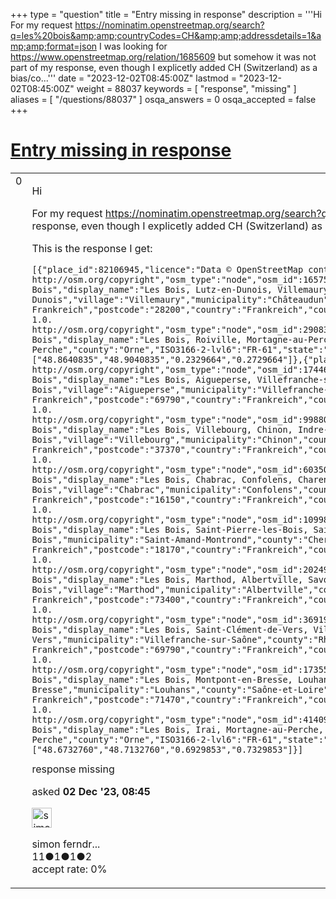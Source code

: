 +++
type = "question"
title = "Entry missing in response"
description = '''Hi For my request https://nominatim.openstreetmap.org/search?q=les%20bois&amp;amp;countryCodes=CH&amp;amp;addressdetails=1&amp;amp;format=json I was looking for https://www.openstreetmap.org/relation/1685609 but somehow it was not part of my response, even though I explicetly added CH (Switzerland) as a bias/co...'''
date = "2023-12-02T08:45:00Z"
lastmod = "2023-12-02T08:45:00Z"
weight = 88037
keywords = [ "response", "missing" ]
aliases = [ "/questions/88037" ]
osqa_answers = 0
osqa_accepted = false
+++

<div class="headNormal">

# [Entry missing in response](/questions/88037/entry-missing-in-response)

</div>

<div id="main-body">

<div id="askform">

<table id="question-table" style="width:100%;">
<colgroup>
<col style="width: 50%" />
<col style="width: 50%" />
</colgroup>
<tbody>
<tr>
<td style="width: 30px; vertical-align: top"><div class="vote-buttons">
<span id="post-88037-upvote" class="ajax-command post-vote up" rel="nofollow" title="I like this post (click again to cancel)"> </span>
<div id="post-88037-score" class="post-score" title="current number of votes">
0
</div>
<span id="post-88037-downvote" class="ajax-command post-vote down" rel="nofollow" title="I dont like this post (click again to cancel)"> </span> <span id="favorite-mark" class="ajax-command favorite-mark" rel="nofollow" title="mark/unmark this question as favorite (click again to cancel)"> </span>
<div id="favorite-count" class="favorite-count">
&#10;</div>
</div></td>
<td><div id="item-right">
<div class="question-body">
<p>Hi</p>
<p>For my request <a href="https://nominatim.openstreetmap.org/search?q=les%20bois&amp;countryCodes=CH&amp;addressdetails=1&amp;format=json">https://nominatim.openstreetmap.org/search?q=les%20bois&amp;countryCodes=CH&amp;addressdetails=1&amp;format=json</a> I was looking for <a href="https://www.openstreetmap.org/relation/1685609">https://www.openstreetmap.org/relation/1685609</a> but somehow it was not part of my response, even though I explicetly added CH (Switzerland) as a bias/countryCode.</p>
<p>This is the response I get:</p>
<pre><code>[{&quot;place_id&quot;:82106945,&quot;licence&quot;:&quot;Data © OpenStreetMap contributors, ODbL 1.0. http://osm.org/copyright&quot;,&quot;osm_type&quot;:&quot;node&quot;,&quot;osm_id&quot;:1657553795,&quot;lat&quot;:&quot;48.0342786&quot;,&quot;lon&quot;:&quot;1.4148116&quot;,&quot;class&quot;:&quot;place&quot;,&quot;type&quot;:&quot;hamlet&quot;,&quot;place_rank&quot;:20,&quot;importance&quot;:0.25000999999999995,&quot;addresstype&quot;:&quot;hamlet&quot;,&quot;name&quot;:&quot;Les Bois&quot;,&quot;display_name&quot;:&quot;Les Bois, Lutz-en-Dunois, Villemaury, Châteaudun, Eure-et-Loir, Zentrum-Loiretal, Metropolitanes Frankreich, 28200, Frankreich&quot;,&quot;address&quot;:{&quot;hamlet&quot;:&quot;Les Bois&quot;,&quot;city_district&quot;:&quot;Lutz-en-Dunois&quot;,&quot;village&quot;:&quot;Villemaury&quot;,&quot;municipality&quot;:&quot;Châteaudun&quot;,&quot;county&quot;:&quot;Eure-et-Loir&quot;,&quot;ISO3166-2-lvl6&quot;:&quot;FR-28&quot;,&quot;state&quot;:&quot;Zentrum-Loiretal&quot;,&quot;ISO3166-2-lvl4&quot;:&quot;FR-CVL&quot;,&quot;region&quot;:&quot;Metropolitanes Frankreich&quot;,&quot;postcode&quot;:&quot;28200&quot;,&quot;country&quot;:&quot;Frankreich&quot;,&quot;country_code&quot;:&quot;fr&quot;},&quot;boundingbox&quot;:[&quot;48.0142786&quot;,&quot;48.0542786&quot;,&quot;1.3948116&quot;,&quot;1.4348116&quot;]},{&quot;place_id&quot;:81810265,&quot;licence&quot;:&quot;Data © OpenStreetMap contributors, ODbL 1.0. http://osm.org/copyright&quot;,&quot;osm_type&quot;:&quot;node&quot;,&quot;osm_id&quot;:2908329506,&quot;lat&quot;:&quot;48.8840835&quot;,&quot;lon&quot;:&quot;0.2529664&quot;,&quot;class&quot;:&quot;place&quot;,&quot;type&quot;:&quot;hamlet&quot;,&quot;place_rank&quot;:20,&quot;importance&quot;:0.25000999999999995,&quot;addresstype&quot;:&quot;hamlet&quot;,&quot;name&quot;:&quot;Les Bois&quot;,&quot;display_name&quot;:&quot;Les Bois, Roiville, Mortagne-au-Perche, Orne, Normandie, Metropolitanes Frankreich, 61120, Frankreich&quot;,&quot;address&quot;:{&quot;hamlet&quot;:&quot;Les Bois&quot;,&quot;village&quot;:&quot;Roiville&quot;,&quot;municipality&quot;:&quot;Mortagne-au-Perche&quot;,&quot;county&quot;:&quot;Orne&quot;,&quot;ISO3166-2-lvl6&quot;:&quot;FR-61&quot;,&quot;state&quot;:&quot;Normandie&quot;,&quot;ISO3166-2-lvl4&quot;:&quot;FR-NOR&quot;,&quot;region&quot;:&quot;Metropolitanes Frankreich&quot;,&quot;postcode&quot;:&quot;61120&quot;,&quot;country&quot;:&quot;Frankreich&quot;,&quot;country_code&quot;:&quot;fr&quot;},&quot;boundingbox&quot;:[&quot;48.8640835&quot;,&quot;48.9040835&quot;,&quot;0.2329664&quot;,&quot;0.2729664&quot;]},{&quot;place_id&quot;:77042803,&quot;licence&quot;:&quot;Data © OpenStreetMap contributors, ODbL 1.0. http://osm.org/copyright&quot;,&quot;osm_type&quot;:&quot;node&quot;,&quot;osm_id&quot;:1744647108,&quot;lat&quot;:&quot;46.2983804&quot;,&quot;lon&quot;:&quot;4.4313065&quot;,&quot;class&quot;:&quot;place&quot;,&quot;type&quot;:&quot;hamlet&quot;,&quot;place_rank&quot;:20,&quot;importance&quot;:0.25000999999999995,&quot;addresstype&quot;:&quot;hamlet&quot;,&quot;name&quot;:&quot;Les Bois&quot;,&quot;display_name&quot;:&quot;Les Bois, Aigueperse, Villefranche-sur-Saône, Rhône, Auvergne-Rhone-Alpen, Metropolitanes Frankreich, 69790, Frankreich&quot;,&quot;address&quot;:{&quot;hamlet&quot;:&quot;Les Bois&quot;,&quot;village&quot;:&quot;Aigueperse&quot;,&quot;municipality&quot;:&quot;Villefranche-sur-Saône&quot;,&quot;county&quot;:&quot;Rhône&quot;,&quot;ISO3166-2-lvl6&quot;:&quot;FR-69&quot;,&quot;state_district&quot;:&quot;Rhône&quot;,&quot;state&quot;:&quot;Auvergne-Rhone-Alpen&quot;,&quot;ISO3166-2-lvl4&quot;:&quot;FR-ARA&quot;,&quot;region&quot;:&quot;Metropolitanes Frankreich&quot;,&quot;postcode&quot;:&quot;69790&quot;,&quot;country&quot;:&quot;Frankreich&quot;,&quot;country_code&quot;:&quot;fr&quot;},&quot;boundingbox&quot;:[&quot;46.2783804&quot;,&quot;46.3183804&quot;,&quot;4.4113065&quot;,&quot;4.4513065&quot;]},{&quot;place_id&quot;:81403827,&quot;licence&quot;:&quot;Data © OpenStreetMap contributors, ODbL 1.0. http://osm.org/copyright&quot;,&quot;osm_type&quot;:&quot;node&quot;,&quot;osm_id&quot;:9988030471,&quot;lat&quot;:&quot;47.6383037&quot;,&quot;lon&quot;:&quot;0.5090336&quot;,&quot;class&quot;:&quot;place&quot;,&quot;type&quot;:&quot;hamlet&quot;,&quot;place_rank&quot;:20,&quot;importance&quot;:0.25000999999999995,&quot;addresstype&quot;:&quot;hamlet&quot;,&quot;name&quot;:&quot;Les Bois&quot;,&quot;display_name&quot;:&quot;Les Bois, Villebourg, Chinon, Indre-et-Loire, Zentrum-Loiretal, Metropolitanes Frankreich, 37370, Frankreich&quot;,&quot;address&quot;:{&quot;hamlet&quot;:&quot;Les Bois&quot;,&quot;village&quot;:&quot;Villebourg&quot;,&quot;municipality&quot;:&quot;Chinon&quot;,&quot;county&quot;:&quot;Indre-et-Loire&quot;,&quot;ISO3166-2-lvl6&quot;:&quot;FR-37&quot;,&quot;state&quot;:&quot;Zentrum-Loiretal&quot;,&quot;ISO3166-2-lvl4&quot;:&quot;FR-CVL&quot;,&quot;region&quot;:&quot;Metropolitanes Frankreich&quot;,&quot;postcode&quot;:&quot;37370&quot;,&quot;country&quot;:&quot;Frankreich&quot;,&quot;country_code&quot;:&quot;fr&quot;},&quot;boundingbox&quot;:[&quot;47.6183037&quot;,&quot;47.6583037&quot;,&quot;0.4890336&quot;,&quot;0.5290336&quot;]},{&quot;place_id&quot;:73779207,&quot;licence&quot;:&quot;Data © OpenStreetMap contributors, ODbL 1.0. http://osm.org/copyright&quot;,&quot;osm_type&quot;:&quot;node&quot;,&quot;osm_id&quot;:6035027785,&quot;lat&quot;:&quot;45.9419634&quot;,&quot;lon&quot;:&quot;0.7744818&quot;,&quot;class&quot;:&quot;place&quot;,&quot;type&quot;:&quot;hamlet&quot;,&quot;place_rank&quot;:20,&quot;importance&quot;:0.25000999999999995,&quot;addresstype&quot;:&quot;hamlet&quot;,&quot;name&quot;:&quot;Les Bois&quot;,&quot;display_name&quot;:&quot;Les Bois, Chabrac, Confolens, Charente, Neu-Aquitanien, Metropolitanes Frankreich, 16150, Frankreich&quot;,&quot;address&quot;:{&quot;hamlet&quot;:&quot;Les Bois&quot;,&quot;village&quot;:&quot;Chabrac&quot;,&quot;municipality&quot;:&quot;Confolens&quot;,&quot;county&quot;:&quot;Charente&quot;,&quot;ISO3166-2-lvl6&quot;:&quot;FR-16&quot;,&quot;state&quot;:&quot;Neu-Aquitanien&quot;,&quot;ISO3166-2-lvl4&quot;:&quot;FR-NAQ&quot;,&quot;region&quot;:&quot;Metropolitanes Frankreich&quot;,&quot;postcode&quot;:&quot;16150&quot;,&quot;country&quot;:&quot;Frankreich&quot;,&quot;country_code&quot;:&quot;fr&quot;},&quot;boundingbox&quot;:[&quot;45.9219634&quot;,&quot;45.9619634&quot;,&quot;0.7544818&quot;,&quot;0.7944818&quot;]},{&quot;place_id&quot;:80818947,&quot;licence&quot;:&quot;Data © OpenStreetMap contributors, ODbL 1.0. http://osm.org/copyright&quot;,&quot;osm_type&quot;:&quot;node&quot;,&quot;osm_id&quot;:10998116693,&quot;lat&quot;:&quot;46.6772215&quot;,&quot;lon&quot;:&quot;2.2978806&quot;,&quot;class&quot;:&quot;place&quot;,&quot;type&quot;:&quot;hamlet&quot;,&quot;place_rank&quot;:20,&quot;importance&quot;:0.25000999999999995,&quot;addresstype&quot;:&quot;hamlet&quot;,&quot;name&quot;:&quot;Les Bois&quot;,&quot;display_name&quot;:&quot;Les Bois, Saint-Pierre-les-Bois, Saint-Amand-Montrond, Cher, Zentrum-Loiretal, Metropolitanes Frankreich, 18170, Frankreich&quot;,&quot;address&quot;:{&quot;hamlet&quot;:&quot;Les Bois&quot;,&quot;village&quot;:&quot;Saint-Pierre-les-Bois&quot;,&quot;municipality&quot;:&quot;Saint-Amand-Montrond&quot;,&quot;county&quot;:&quot;Cher&quot;,&quot;ISO3166-2-lvl6&quot;:&quot;FR-18&quot;,&quot;state&quot;:&quot;Zentrum-Loiretal&quot;,&quot;ISO3166-2-lvl4&quot;:&quot;FR-CVL&quot;,&quot;region&quot;:&quot;Metropolitanes Frankreich&quot;,&quot;postcode&quot;:&quot;18170&quot;,&quot;country&quot;:&quot;Frankreich&quot;,&quot;country_code&quot;:&quot;fr&quot;},&quot;boundingbox&quot;:[&quot;46.6572215&quot;,&quot;46.6972215&quot;,&quot;2.2778806&quot;,&quot;2.3178806&quot;]},{&quot;place_id&quot;:75686275,&quot;licence&quot;:&quot;Data © OpenStreetMap contributors, ODbL 1.0. http://osm.org/copyright&quot;,&quot;osm_type&quot;:&quot;node&quot;,&quot;osm_id&quot;:2024913155,&quot;lat&quot;:&quot;45.7310678&quot;,&quot;lon&quot;:&quot;6.3949662&quot;,&quot;class&quot;:&quot;place&quot;,&quot;type&quot;:&quot;hamlet&quot;,&quot;place_rank&quot;:20,&quot;importance&quot;:0.25000999999999995,&quot;addresstype&quot;:&quot;hamlet&quot;,&quot;name&quot;:&quot;Les Bois&quot;,&quot;display_name&quot;:&quot;Les Bois, Marthod, Albertville, Savoyen, Auvergne-Rhone-Alpen, Metropolitanes Frankreich, 73400, Frankreich&quot;,&quot;address&quot;:{&quot;hamlet&quot;:&quot;Les Bois&quot;,&quot;village&quot;:&quot;Marthod&quot;,&quot;municipality&quot;:&quot;Albertville&quot;,&quot;county&quot;:&quot;Savoyen&quot;,&quot;ISO3166-2-lvl6&quot;:&quot;FR-73&quot;,&quot;state&quot;:&quot;Auvergne-Rhone-Alpen&quot;,&quot;ISO3166-2-lvl4&quot;:&quot;FR-ARA&quot;,&quot;region&quot;:&quot;Metropolitanes Frankreich&quot;,&quot;postcode&quot;:&quot;73400&quot;,&quot;country&quot;:&quot;Frankreich&quot;,&quot;country_code&quot;:&quot;fr&quot;},&quot;boundingbox&quot;:[&quot;45.7110678&quot;,&quot;45.7510678&quot;,&quot;6.3749662&quot;,&quot;6.4149662&quot;]},{&quot;place_id&quot;:76907062,&quot;licence&quot;:&quot;Data © OpenStreetMap contributors, ODbL 1.0. http://osm.org/copyright&quot;,&quot;osm_type&quot;:&quot;node&quot;,&quot;osm_id&quot;:3691932560,&quot;lat&quot;:&quot;46.2338252&quot;,&quot;lon&quot;:&quot;4.3908132&quot;,&quot;class&quot;:&quot;place&quot;,&quot;type&quot;:&quot;hamlet&quot;,&quot;place_rank&quot;:20,&quot;importance&quot;:0.25000999999999995,&quot;addresstype&quot;:&quot;hamlet&quot;,&quot;name&quot;:&quot;Les Bois&quot;,&quot;display_name&quot;:&quot;Les Bois, Saint-Clément-de-Vers, Villefranche-sur-Saône, Rhône, Auvergne-Rhone-Alpen, Metropolitanes Frankreich, 69790, Frankreich&quot;,&quot;address&quot;:{&quot;hamlet&quot;:&quot;Les Bois&quot;,&quot;village&quot;:&quot;Saint-Clément-de-Vers&quot;,&quot;municipality&quot;:&quot;Villefranche-sur-Saône&quot;,&quot;county&quot;:&quot;Rhône&quot;,&quot;ISO3166-2-lvl6&quot;:&quot;FR-69&quot;,&quot;state_district&quot;:&quot;Rhône&quot;,&quot;state&quot;:&quot;Auvergne-Rhone-Alpen&quot;,&quot;ISO3166-2-lvl4&quot;:&quot;FR-ARA&quot;,&quot;region&quot;:&quot;Metropolitanes Frankreich&quot;,&quot;postcode&quot;:&quot;69790&quot;,&quot;country&quot;:&quot;Frankreich&quot;,&quot;country_code&quot;:&quot;fr&quot;},&quot;boundingbox&quot;:[&quot;46.2138252&quot;,&quot;46.2538252&quot;,&quot;4.3708132&quot;,&quot;4.4108132&quot;]},{&quot;place_id&quot;:77243213,&quot;licence&quot;:&quot;Data © OpenStreetMap contributors, ODbL 1.0. http://osm.org/copyright&quot;,&quot;osm_type&quot;:&quot;node&quot;,&quot;osm_id&quot;:1735531340,&quot;lat&quot;:&quot;46.5613689&quot;,&quot;lon&quot;:&quot;5.14634&quot;,&quot;class&quot;:&quot;place&quot;,&quot;type&quot;:&quot;hamlet&quot;,&quot;place_rank&quot;:20,&quot;importance&quot;:0.25000999999999995,&quot;addresstype&quot;:&quot;hamlet&quot;,&quot;name&quot;:&quot;Les Bois&quot;,&quot;display_name&quot;:&quot;Les Bois, Montpont-en-Bresse, Louhans, Saône-et-Loire, Burgund und Freigrafschaft, Metropolitanes Frankreich, 71470, Frankreich&quot;,&quot;address&quot;:{&quot;hamlet&quot;:&quot;Les Bois&quot;,&quot;village&quot;:&quot;Montpont-en-Bresse&quot;,&quot;municipality&quot;:&quot;Louhans&quot;,&quot;county&quot;:&quot;Saône-et-Loire&quot;,&quot;ISO3166-2-lvl6&quot;:&quot;FR-71&quot;,&quot;state&quot;:&quot;Burgund und Freigrafschaft&quot;,&quot;ISO3166-2-lvl4&quot;:&quot;FR-BFC&quot;,&quot;region&quot;:&quot;Metropolitanes Frankreich&quot;,&quot;postcode&quot;:&quot;71470&quot;,&quot;country&quot;:&quot;Frankreich&quot;,&quot;country_code&quot;:&quot;fr&quot;},&quot;boundingbox&quot;:[&quot;46.5413689&quot;,&quot;46.5813689&quot;,&quot;5.1263400&quot;,&quot;5.1663400&quot;]},{&quot;place_id&quot;:81623071,&quot;licence&quot;:&quot;Data © OpenStreetMap contributors, ODbL 1.0. http://osm.org/copyright&quot;,&quot;osm_type&quot;:&quot;node&quot;,&quot;osm_id&quot;:414091012,&quot;lat&quot;:&quot;48.693276&quot;,&quot;lon&quot;:&quot;0.7129853&quot;,&quot;class&quot;:&quot;place&quot;,&quot;type&quot;:&quot;hamlet&quot;,&quot;place_rank&quot;:20,&quot;importance&quot;:0.25000999999999995,&quot;addresstype&quot;:&quot;hamlet&quot;,&quot;name&quot;:&quot;Les Bois&quot;,&quot;display_name&quot;:&quot;Les Bois, Irai, Mortagne-au-Perche, Orne, Normandie, Metropolitanes Frankreich, 61190, Frankreich&quot;,&quot;address&quot;:{&quot;hamlet&quot;:&quot;Les Bois&quot;,&quot;village&quot;:&quot;Irai&quot;,&quot;municipality&quot;:&quot;Mortagne-au-Perche&quot;,&quot;county&quot;:&quot;Orne&quot;,&quot;ISO3166-2-lvl6&quot;:&quot;FR-61&quot;,&quot;state&quot;:&quot;Normandie&quot;,&quot;ISO3166-2-lvl4&quot;:&quot;FR-NOR&quot;,&quot;region&quot;:&quot;Metropolitanes Frankreich&quot;,&quot;postcode&quot;:&quot;61190&quot;,&quot;country&quot;:&quot;Frankreich&quot;,&quot;country_code&quot;:&quot;fr&quot;},&quot;boundingbox&quot;:[&quot;48.6732760&quot;,&quot;48.7132760&quot;,&quot;0.6929853&quot;,&quot;0.7329853&quot;]}]</code></pre>
</div>
<div id="question-tags" class="tags-container tags">
<span class="post-tag tag-link-response" rel="tag" title="see questions tagged &#39;response&#39;">response</span> <span class="post-tag tag-link-missing" rel="tag" title="see questions tagged &#39;missing&#39;">missing</span>
</div>
<div id="question-controls" class="post-controls">
&#10;</div>
<div class="post-update-info-container">
<div class="post-update-info post-update-info-user">
<p>asked <strong>02 Dec '23, 08:45</strong></p>
<img src="https://secure.gravatar.com/avatar/f079399111fcae34736655cc68cfe206?s=32&amp;d=identicon&amp;r=g" class="gravatar" width="32" height="32" alt="simon%20ferndriger&#39;s gravatar image" />
<p><span>simon ferndr...</span><br />
<span class="score" title="11 reputation points">11</span><span title="1 badges"><span class="badge1">●</span><span class="badgecount">1</span></span><span title="1 badges"><span class="silver">●</span><span class="badgecount">1</span></span><span title="2 badges"><span class="bronze">●</span><span class="badgecount">2</span></span><br />
<span class="accept_rate" title="Rate of the user&#39;s accepted answers">accept rate:</span> <span title="simon ferndriger has no accepted answers">0%</span></p>
</div>
</div>
<div id="comments-container-88037" class="comments-container">
&#10;</div>
<div id="comment-tools-88037" class="comment-tools">
&#10;</div>
<div class="clear">
&#10;</div>
<div id="comment-88037-form-container" class="comment-form-container">
&#10;</div>
<div class="clear">
&#10;</div>
</div></td>
</tr>
</tbody>
</table>

</div>

</div>

